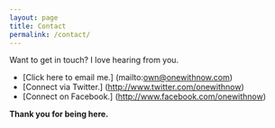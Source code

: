 ```yaml
---
layout: page
title: Contact
permalink: /contact/
---
```


Want to get in touch? I love hearing from you. 

- [Click here to email me.] (mailto:own@onewithnow.com)
- [Connect via Twitter.] (http://www.twitter.com/onewithnow)
- [Connect on Facebook.] (http://www.facebook.com/onewithnow) 

<strong>Thank you for being here.</strong>